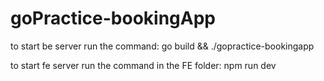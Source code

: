 # goPractice-bookingApp

to start be server run the command:
go build && ./gopractice-bookingapp

to start fe server run the command in the FE folder:
npm run dev
